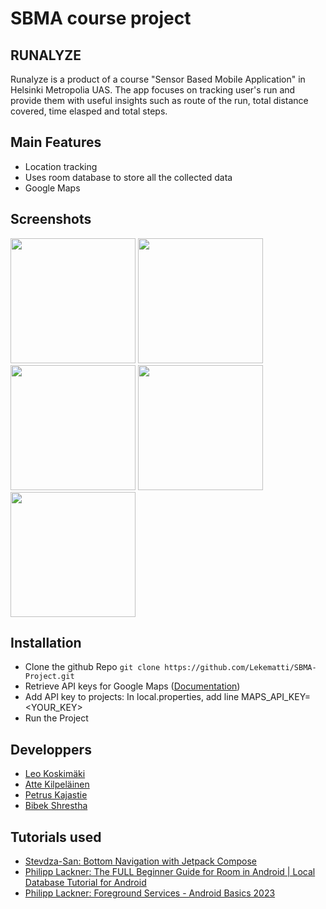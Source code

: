 # SBMA course project

## RUNALYZE
Runalyze is a product of a course "Sensor Based Mobile Application" in Helsinki Metropolia UAS. The app focuses on tracking user's run and provide them with useful insights such as route of the run, total distance covered, time elasped and total steps.

## Main Features
- Location tracking
- Uses room database to store all the collected data
- Google Maps


## Screenshots
<img src="https://github.com/Lekematti/SBMA-Project/assets/91323947/84867d88-5cbf-450b-b7f7-23739a5be3c0" width="200">
<img src="https://github.com/Lekematti/SBMA-Project/assets/91323947/fcf3fc97-c458-4544-a5e0-511555849810" width="200">
<img src="https://github.com/Lekematti/SBMA-Project/assets/91323947/2d31595b-0430-4eab-b9bb-b1fcd8f51b4a" width="200">
<img src="https://github.com/Lekematti/SBMA-Project/assets/91323947/8b2cacbd-7ecc-4b69-8777-5331596eff54" width="200">
<img src="https://github.com/Lekematti/SBMA-Project/assets/91323947/8ae0c828-b715-4be6-a22e-bdee2714a806" width="200">



## Installation
- Clone the github Repo 
`git clone https://github.com/Lekematti/SBMA-Project.git`
- Retrieve API keys for Google Maps ([Documentation](https://developers.google.com/maps/documentation/android-sdk/start))
- Add API key to projects: In local.properties, add line MAPS_API_KEY=<YOUR_KEY>
- Run the Project


## Developpers
- [Leo Koskimäki](https://github.com/Lekematti)
- [Atte Kilpeläinen](https://github.com/kurjaakoodia)
- [Petrus Kajastie](https://github.com/petruskametropolia)
- [Bibek Shrestha](https://github.com/bekstha)
####


## Tutorials used
- [Stevdza-San: Bottom Navigation with Jetpack Compose](https://www.youtube.com/watch?v=gg-KBGH9T8s)
- [Philipp Lackner: The FULL Beginner Guide for Room in Android | Local Database Tutorial for Android](https://www.youtube.com/watch?v=bOd3wO0uFr8)
- [Philipp Lackner: Foreground Services - Android Basics 2023](https://www.youtube.com/watch?v=YZL-_XJSClc&t=152s)
